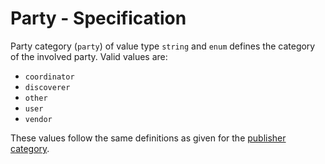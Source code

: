 # Party - Specification

Party category (`party`) of value type `string` and `enum` defines the category
of the involved party. Valid values are:

* `coordinator`
* `discoverer`
* `other`
* `user`
* `vendor`

These values follow the same definitions as given for the
[publisher category](../../../../document/publisher/category-spec.en.md).
